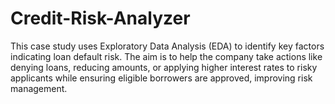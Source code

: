 # Credit-Risk-Analyzer
This case study uses Exploratory Data Analysis (EDA) to identify key factors indicating loan default risk. The aim is to help the company take actions like denying loans, reducing amounts, or applying higher interest rates to risky applicants while ensuring eligible borrowers are approved, improving risk management.

